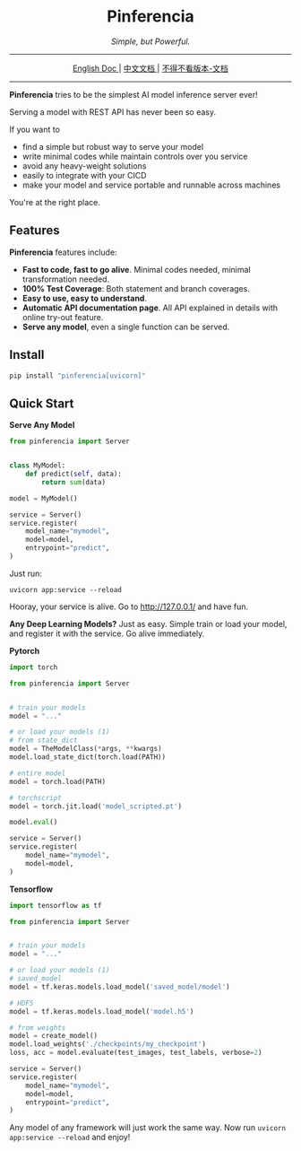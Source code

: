 <h1 align="center">
    Pinferencia
</h1>
<p align="center">
    <em>Simple, but Powerful.</em>
</p>

---

<p align="center">
<a href="https://pinferencia.underneathall.app" target="_blank">
    English Doc
</a> | 
<a href="https://pinferencia.underneathall.app/zh" target="_blank">
    中文文档
</a> | 
<a href="https://pinferencia.underneathall.app/rc" target="_blank">
    不得不看版本-文档
</a>
</p>

---

**Pinferencia** tries to be the simplest AI model inference server ever!

Serving a model with REST API has never been so easy.

If you want to

- find a simple but robust way to serve your model
- write minimal codes while maintain controls over you service
- avoid any heavy-weight solutions
- easily to integrate with your CICD
- make your model and service portable and runnable across machines

You're at the right place.

## Features

**Pinferencia** features include:

- **Fast to code, fast to go alive**. Minimal codes needed, minimal transformation needed.
- **100% Test Coverage**: Both statement and branch coverages.
- **Easy to use, easy to understand**.
- **Automatic API documentation page**. All API explained in details with online try-out feature.
- **Serve any model**, even a single function can be served.

## Install

```bash
pip install "pinferencia[uvicorn]"
```

## Quick Start

**Serve Any Model**

```python title="app.py"
from pinferencia import Server


class MyModel:
    def predict(self, data):
        return sum(data)

model = MyModel()

service = Server()
service.register(
    model_name="mymodel",
    model=model,
    entrypoint="predict",
)
```
Just run:
```
uvicorn app:service --reload
```

Hooray, your service is alive. Go to http://127.0.0.1/ and have fun.

**Any Deep Learning Models?** Just as easy. Simple train or load your model, and register it with the service. Go alive immediately.

**Pytorch**

```python title="app.py"
import torch

from pinferencia import Server


# train your models
model = "..."

# or load your models (1)
# from state_dict
model = TheModelClass(*args, **kwargs)
model.load_state_dict(torch.load(PATH))

# entire model
model = torch.load(PATH)

# torchscript
model = torch.jit.load('model_scripted.pt')

model.eval()

service = Server()
service.register(
    model_name="mymodel",
    model=model,
)
```

**Tensorflow**

```python title="app.py"
import tensorflow as tf

from pinferencia import Server


# train your models
model = "..."

# or load your models (1)
# saved_model
model = tf.keras.models.load_model('saved_model/model')

# HDF5
model = tf.keras.models.load_model('model.h5')

# from weights
model = create_model()
model.load_weights('./checkpoints/my_checkpoint')
loss, acc = model.evaluate(test_images, test_labels, verbose=2)

service = Server()
service.register(
    model_name="mymodel",
    model=model,
    entrypoint="predict",
)
```

Any model of any framework will just work the same way. Now run `uvicorn app:service --reload` and enjoy!
